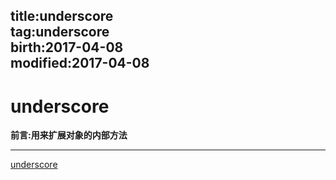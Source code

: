 title:underscore    
tag:underscore      
birth:2017-04-08      
modified:2017-04-08      
---

underscore
===
**前言:用来扩展对象的内部方法**

---


[underscore](http://underscorejs.org/#each)
